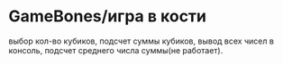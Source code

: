 # GameBones/игра в кости

выбор кол-во кубиков, 
подсчет суммы кубиков,
вывод всех чисел в консоль,
подсчет среднего числа суммы(не работает).
